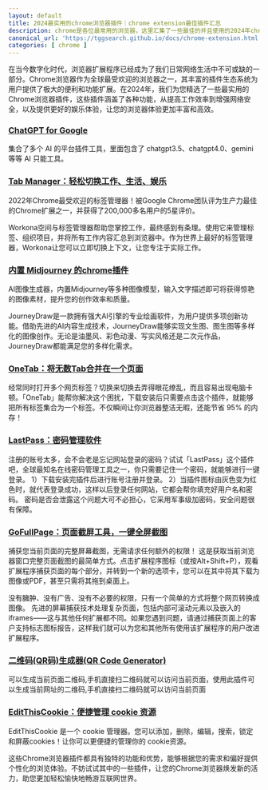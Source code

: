 ```yaml
---
layout: default
title: 2024最实用的chrome浏览器插件｜chrome extension最佳插件汇总
description: chrome是各位最常用的浏览器，这里汇集了一些最佳的并且使用的2024年chrome extension，谷歌浏览器最佳插件列表都在这里，一定能满足你的常见需求，提升你的各种效率。
canonical_url: 'https://tggsearch.github.io/docs/chrome-extension.html'
categories: [ chrome ]
---
```

在当今数字化时代，浏览器扩展程序已经成为了我们日常网络生活中不可或缺的一部分。Chrome浏览器作为全球最受欢迎的浏览器之一，其丰富的插件生态系统为用户提供了极大的便利和功能扩展。在2024年，我们为您精选了一些最实用的Chrome浏览器插件，这些插件涵盖了各种功能，从提高工作效率到增强网络安全，以及提供更好的娱乐体验，让您的浏览器体验更加丰富和高效。

### [ChatGPT for Google](./302.html?target=https://chromewebstore.google.com/detail/chatgpt-for-google/jgjaeacdkonaoafenlfkkkmbaopkbilf)
集合了多个 AI 的平台插件工具，里面包含了 chatgpt3.5、chatgpt4.0、gemini等等 AI 只能工具。

### [Tab Manager：轻松切换工作、生活、娱乐](./302.html?target=https://chromewebstore.google.com/detail/tab-manager-workona/ailcmbgekjpnablpdkmaaccecekgdhlh)
2022年Chrome最受欢迎的标签管理器！被Google Chrome团队评为生产力最佳的Chrome扩展之一，并获得了200,000多名用户的5星评价。

Workona空间与标签管理器帮助您掌控工作，最终感到有条理。使用它来管理标签、组织项目，并将所有工作内容汇总到浏览器中。作为世界上最好的标签管理器，Workona让您可以立即切换上下文，让您专注于实际工作。

### [内置 Midjourney 的chrome插件](./302.html?target=https://chromewebstore.google.com/detail/%E5%85%8D%E8%B4%B9ai%E7%BB%98%E5%9B%BE%E7%A5%9E%E5%99%A8-journeydraw/nphnjjbohmfkjbphbddjmnddjfiflkme)
AI图像生成器，内置Midjourney等多种图像模型，输入文字描述即可将获得惊艳的图像素材，提升您的创作效率和质量。

JourneyDraw是一款拥有强大AI引擎的专业绘画软件，为用户提供多项创新功能。借助先进的AI内容生成技术，JourneyDraw能够实现文生图、图生图等多样化的图像创作。无论是油墨风、彩色动漫、写实风格还是二次元作品，JourneyDraw都能满足您的多样化需求。

### [OneTab：将无数Tab合并在一个页面](./302.html?target=https://chromewebstore.google.com/detail/onetab/chphlpgkkbolifaimnlloiipkdnihall)
经常同时打开多个网页标签？切换来切换去弄得眼花缭乱，而且容易出现电脑卡顿。「OneTab」能帮你解决这个困扰，下载安装后只需要点击这个插件，就能够把所有标签集合为一个标签。不仅瞬间让你浏览器整洁无暇，还能节省 95% 的内存！

### [LastPass：密码管理软件](./302.html?target=https://chromewebstore.google.com/detail/lastpass-free-password-ma/hdokiejnpimakedhajhdlcegeplioahd?hl=zh-CN)
注册的账号太多，会不会老是忘记网站登录的密码？试试「LastPass」这个插件吧，全球最知名在线密码管理工具之一，你只需要记住一个密码，就能够进行一键登录。
1）下载安装完插件后进行账号注册并登录。
2）当插件图标由灰色变为红色时，就代表登录成功，这样以后登录任何网站，它都会帮你填充好用户名和密码。
密码是否会泄露这个问题大可不必担心，它采用军事级加密码，安全问题很有保障。

### [GoFullPage：页面截屏工具，一键全屏截图](./302.html?target=https://chromewebstore.google.com/detail/fdpohaocaechififmbbbbbknoalclacl)
捕获您当前页面的完整屏幕截图，无需请求任何额外的权限！
这是获取当前浏览器窗口完整页面截图的最简单方式。点击扩展程序图标（或按Alt+Shift+P），观看扩展程序捕获页面的每个部分，并转到一个新的选项卡，您可以在其中将其下载为图像或PDF，甚至只需将其拖到桌面上。

没有臃肿、没有广告、没有不必要的权限，只有一个简单的方式将整个网页转换成图像。
先进的屏幕捕获技术处理复杂页面，包括内部可滚动元素以及嵌入的iframes——这与其他任何扩展都不同。如果您遇到问题，请通过捕获页面上的客户支持标志图标报告，这样我们就可以为您和其他所有使用该扩展程序的用户改进扩展程序。

### [二维码(QR码)生成器(QR Code Generator)](./302.html?target=https://chromewebstore.google.com/detail/%E4%BA%8C%E7%BB%B4%E7%A0%81qr%E7%A0%81%E7%94%9F%E6%88%90%E5%99%A8qr-code-generato/pflgjjogbmmcmfhfcnlohagkablhbpmg)
可以生成当前页面二维码,手机直接扫二维码就可以访问当前页面，使用此插件可以生成当前网址的二维码,手机直接扫二维码就可以访问当前页面

### [EditThisCookie：便捷管理 cookie 资源](./302.html?target=https://chromewebstore.google.com/detail/editthiscookie/fngmhnnpilhplaeedifhccceomclgfbg)
EditThisCookie 是一个 cookie 管理器。您可以添加，删除，编辑，搜索，锁定和屏蔽cookies！让你可以更便捷的管理你的 cookie资源。

这些Chrome浏览器插件都具有独特的功能和优势，能够根据您的需求和偏好提供个性化的浏览体验。不妨试试其中的一些插件，让您的Chrome浏览器焕发新的活力，助您更加轻松愉快地畅游互联网世界。